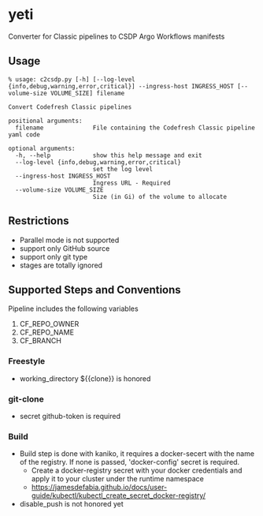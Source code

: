 # yeti
Converter for Classic pipelines to CSDP Argo Workflows manifests

## Usage
```
% usage: c2csdp.py [-h] [--log-level {info,debug,warning,error,critical}] --ingress-host INGRESS_HOST [--volume-size VOLUME_SIZE] filename

Convert Codefresh Classic pipelines

positional arguments:
  filename              File containing the Codefresh Classic pipeline yaml code

optional arguments:
  -h, --help            show this help message and exit
  --log-level {info,debug,warning,error,critical}
                        set the log level
  --ingress-host INGRESS_HOST
                        Ingress URL - Required
  --volume-size VOLUME_SIZE
                        Size (in Gi) of the volume to allocate

```
## Restrictions

* Parallel mode is not supported
* support only GitHub source
* support only git type
* stages are totally ignored

## Supported Steps and Conventions

Pipeline includes the following variables

1. CF_REPO_OWNER
2. CF_REPO_NAME
3. CF_BRANCH

### Freestyle

* working_directory ${{clone}} is honored

### git-clone

* secret github-token is required

### Build

* Build step is done with kaniko, it requires a docker-secert with the name of the registry. If none is passed, 'docker-config' secret is required.
  * Create a docker-registry secret with your docker credentials and apply it to your cluster under the runtime namespace
  * https://jamesdefabia.github.io/docs/user-guide/kubectl/kubectl_create_secret_docker-registry/
* disable_push is not honored yet
